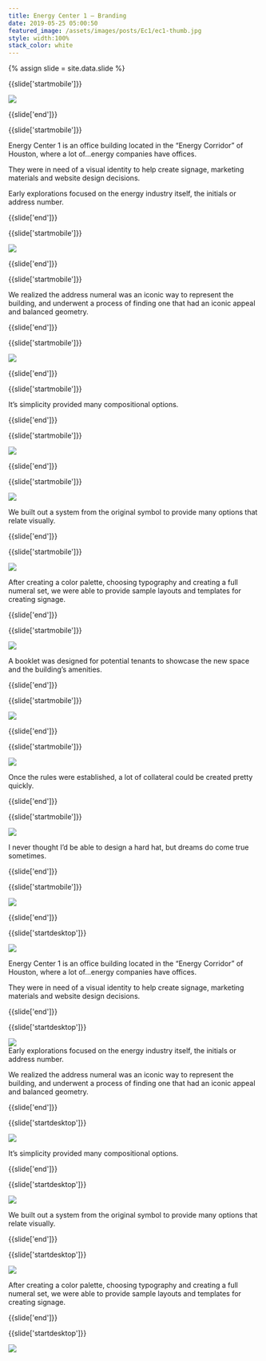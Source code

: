 ```yaml
---
title: Energy Center 1 — Branding
date: 2019-05-25 05:00:50
featured_image: /assets/images/posts/Ec1/ec1-thumb.jpg
style: width:100%
stack_color: white
---
```

{% assign slide = site.data.slide %}


{{slide['startmobile']}}

<div><img class='full-height' src='{{ site.url }}/assets/images/posts/Ec1/ec1-1-mobile.png' srcset='{{ site.url }}/assets/images/posts/Ec1/ec1-1-mobile.png 375w, {{ site.url }}/assets/images/posts/Ec1/ec1-1-mobile@2x.png 750w, {{ site.url }}/assets/images/posts/Ec1/ec1-1-mobile@3x.png 1125w'></div>

<p class='bg-dark'></p>

{{slide['end']}}



{{slide['startmobile']}}

Energy Center 1 is an office building located in the “Energy Corridor” of Houston, where a lot of…energy companies have offices.

They were in need of a visual identity to help create signage, marketing materials and website design decisions.

Early explorations focused on the energy industry itself, the initials or address number.

{{slide['end']}}



{{slide['startmobile']}}

<div><img class='full-height' src='{{ site.url }}/assets/images/posts/Ec1/ec1-2-mobile.png' srcset='{{ site.url }}/assets/images/posts/Ec1/ec1-2-mobile.png 375w, {{ site.url }}/assets/images/posts/Ec1/ec1-2-mobile@2x.png 750w, {{ site.url }}/assets/images/posts/Ec1/ec1-2-mobile@3x.png 1125w'></div>

<p class='bg-dark'></p>

{{slide['end']}}



{{slide['startmobile']}}

We realized the address numeral was an iconic way to represent the building, and underwent a process of finding one that had an iconic appeal and balanced geometry.

{{slide['end']}}




{{slide['startmobile']}}

<div><img class='full-height' src='{{ site.url }}/assets/images/posts/Ec1/ec1-3-mobile.png' srcset='{{ site.url }}/assets/images/posts/Ec1/ec1-3-mobile.png 375w, {{ site.url }}/assets/images/posts/Ec1/ec1-3-mobile@2x.png 750w, {{ site.url }}/assets/images/posts/Ec1/ec1-3-mobile@3x.png 1125w'></div>

{{slide['end']}}



{{slide['startmobile']}}

It’s simplicity provided many compositional options.

{{slide['end']}}



{{slide['startmobile']}}

<div><img class='full-width' src='{{ site.url }}/assets/images/posts/Ec1/ec1-4-mobile.png' srcset='{{ site.url }}/assets/images/posts/Ec1/ec1-4-mobile.png 375w, {{ site.url }}/assets/images/posts/Ec1/ec1-4-mobile@2x.png 750w, {{ site.url }}/assets/images/posts/Ec1/ec1-4-mobile@3x.png 1125w'></div>

{{slide['end']}}



{{slide['startmobile']}}

<div><img class='full-height' src='{{ site.url }}/assets/images/posts/Ec1/ec1-5-mobile.png' srcset='{{ site.url }}/assets/images/posts/Ec1/ec1-5-mobile.png 375w, {{ site.url }}/assets/images/posts/Ec1/ec1-5-mobile@2x.png 750w, {{ site.url }}/assets/images/posts/Ec1/ec1-5-mobile@3x.png 1125w'></div>

<p class='bg-dark'>We built out a system from the original symbol to provide many options that relate visually.</p>

{{slide['end']}}



{{slide['startmobile']}}

<div><img class='full-height' src='{{ site.url }}/assets/images/posts/Ec1/ec1-6-mobile.png' srcset='{{ site.url }}/assets/images/posts/Ec1/ec1-6-mobile.png 375w, {{ site.url }}/assets/images/posts/Ec1/ec1-6-mobile@2x.png 750w, {{ site.url }}/assets/images/posts/Ec1/ec1-6-mobile@3x.png 1125w'></div>

<p class='bg'>After creating a color palette, choosing typography and creating a full numeral set, we were able to provide sample layouts and templates for creating signage.</p>

{{slide['end']}}



{{slide['startmobile']}}

<div><img class='full-height' src='{{ site.url }}/assets/images/posts/Ec1/ec1-7-mobile.png' srcset='{{ site.url }}/assets/images/posts/Ec1/ec1-7-mobile.png 375w, {{ site.url }}/assets/images/posts/Ec1/ec1-7-mobile@2x.png 750w, {{ site.url }}/assets/images/posts/Ec1/ec1-7-mobile@3x.png 1125w'></div>

<p class='bg'>A booklet was designed for potential tenants to showcase the new space and the building’s amenities.</p>

{{slide['end']}}



{{slide['startmobile']}}

<div><img class='full-height' src='{{ site.url }}/assets/images/posts/Ec1/ec1-8-mobile.png' srcset='{{ site.url }}/assets/images/posts/Ec1/ec1-8-mobile.png 375w, {{ site.url }}/assets/images/posts/Ec1/ec1-8-mobile@2x.png 750w, {{ site.url }}/assets/images/posts/Ec1/ec1-8-mobile@3x.png 1125w'></div>

{{slide['end']}}



{{slide['startmobile']}}

<div><img class='full-height' src='{{ site.url }}/assets/images/posts/Ec1/ec1-10-mobile.png' srcset='{{ site.url }}/assets/images/posts/Ec1/ec1-10-mobile.png 375w, {{ site.url }}/assets/images/posts/Ec1/ec1-10-mobile@2x.png 750w, {{ site.url }}/assets/images/posts/Ec1/ec1-10-mobile@3x.png 1125w'></div>

<p class='bg'>Once the rules were established, a lot of collateral could be created pretty quickly.</p>

{{slide['end']}}



{{slide['startmobile']}}

<div><img class='full-height' src='{{ site.url }}/assets/images/posts/Ec1/ec1-9-mobile.png' srcset='{{ site.url }}/assets/images/posts/Ec1/ec1-9-mobile.png 375w, {{ site.url }}/assets/images/posts/Ec1/ec1-9-mobile@2x.png 750w, {{ site.url }}/assets/images/posts/Ec1/ec1-9-mobile@3x.png 1125w'></div>

<p class='bg-dark'>I never thought I’d be able to design a hard hat, but dreams do come true sometimes.</p>

{{slide['end']}}




{{slide['startmobile']}}

<div><img class='full-height' src='{{ site.url }}/assets/images/posts/Ec1/ec1-11-mobile.png' srcset='{{ site.url }}/assets/images/posts/Ec1/ec1-11-mobile.png 375w, {{ site.url }}/assets/images/posts/Ec1/ec1-11-mobile@2x.png 750w, {{ site.url }}/assets/images/posts/Ec1/ec1-11-mobile@3x.png 1125w'></div>

<p class='bg-dark'></p>

{{slide['end']}}






{{slide['startdesktop']}}

<div><img class='full-width' src='{{ site.url }}/assets/images/posts/Ec1/ec1-1@2x.png' srcset='{{ site.url }}/assets/images/posts/Ec1/ec1-1.png 1024w, {{ site.url }}/assets/images/posts/Ec1/ec1-1@2x.png 2048w, {{ site.url }}/assets/images/posts/Ec1/ec1-1@3x.png 3072w'></div>

Energy Center 1 is an office building located in the “Energy Corridor” of Houston, where a lot of…energy companies have offices.

They were in need of a visual identity to help create signage, marketing materials and website design decisions.

{{slide['end']}}



{{slide['startdesktop']}}

<div><img src='{{ site.url }}/assets/images/posts/Ec1/ec1-2@2x.png' srcset='{{ site.url }}/assets/images/posts/Ec1/ec1-2.png 794w, {{ site.url }}/assets/images/posts/Ec1/ec1-2@2x.png 1588w, {{ site.url }}/assets/images/posts/Ec1/ec1-2@3x.png 2382w'></div>

<figcaption>Early explorations focused on the energy industry itself, the initials or address number.</figcaption>

We realized the address numeral was an iconic way to represent the building, and underwent a process of finding one that had an iconic appeal and balanced geometry.

{{slide['end']}}



{{slide['startdesktop']}}

<div><img src='{{ site.url }}/assets/images/posts/Ec1/ec1-3@2x.png' srcset='{{ site.url }}/assets/images/posts/Ec1/ec1-3.png 794w, {{ site.url }}/assets/images/posts/Ec1/ec1-3@2x.png 1588w, {{ site.url }}/assets/images/posts/Ec1/ec1-3@3x.png 2382w'></div>

It’s simplicity provided many compositional options.

{{slide['end']}}



{{slide['startdesktop']}}

<div><img src='{{ site.url }}/assets/images/posts/Ec1/ec1-4@2x.png' srcset='{{ site.url }}/assets/images/posts/Ec1/ec1-4.png 794w, {{ site.url }}/assets/images/posts/Ec1/ec1-4@2x.png 1588w, {{ site.url }}/assets/images/posts/Ec1/ec1-4@3x.png 2382w'></div>

We built out a system from the original symbol to provide many options that relate visually.

{{slide['end']}}




{{slide['startdesktop']}}

<div><img src='{{ site.url }}/assets/images/posts/Ec1/ec1-5@2x.png' srcset='{{ site.url }}/assets/images/posts/Ec1/ec1-5.png 794w, {{ site.url }}/assets/images/posts/Ec1/ec1-5@2x.png 1588w, {{ site.url }}/assets/images/posts/Ec1/ec1-5@3x.png 2382w'></div>

After creating a color palette, choosing typography and creating a full numeral set, we were able to provide sample layouts and templates for creating signage.

{{slide['end']}}



{{slide['startdesktop']}}

<div class='row'>

<div><img src='{{ site.url }}/assets/images/posts/Ec1/ec1-6@2x.png' srcset='{{ site.url }}/assets/images/posts/Ec1/ec1-6.png 314w, {{ site.url }}/assets/images/posts/Ec1/ec1-6@2x.png 628w, {{ site.url }}/assets/images/posts/Ec1/ec1-6@3x.png 942w'></div><!--

--><div><img src='{{ site.url }}/assets/images/posts/Ec1/ec1-7@2x.png' srcset='{{ site.url }}/assets/images/posts/Ec1/ec1-7.png 474w, {{ site.url }}/assets/images/posts/Ec1/ec1-7@2x.png 948w, {{ site.url }}/assets/images/posts/Ec1/ec1-7@3x.png 1422w'></div>

</div>

<div><img src='{{ site.url }}/assets/images/posts/Ec1/ec1-8@2x.png' srcset='{{ site.url }}/assets/images/posts/Ec1/ec1-8.png 794w, {{ site.url }}/assets/images/posts/Ec1/ec1-8@2x.png 1588w, {{ site.url }}/assets/images/posts/Ec1/ec1-8@3x.png 2382w'></div>

A booklet was designed for potential tenants to showcase the new space and the building’s amenities.

{{slide['end']}}



{{slide['startdesktop']}}

<div class='row'>

<div><img src='{{ site.url }}/assets/images/posts/Ec1/ec1-9@2x.png' srcset='{{ site.url }}/assets/images/posts/Ec1/ec1-9.png 314w, {{ site.url }}/assets/images/posts/Ec1/ec1-9@2x.png 628w, {{ site.url }}/assets/images/posts/Ec1/ec1-9@3x.png 942w'></div><!--

--><div><img src='{{ site.url }}/assets/images/posts/Ec1/ec1-10@2x.png' srcset='{{ site.url }}/assets/images/posts/Ec1/ec1-10.png 474w, {{ site.url }}/assets/images/posts/Ec1/ec1-10@2x.png 948w, {{ site.url }}/assets/images/posts/Ec1/ec1-10@3x.png 1422w'></div>

</div>

Once the rules were established, a lot of collateral could be created pretty quickly.

{{slide['end']}}



{{slide['startdesktop']}}

<div class='row'>

<div><img src='{{ site.url }}/assets/images/posts/Ec1/ec1-11@2x.png' srcset='{{ site.url }}/assets/images/posts/Ec1/ec1-11.png 314w, {{ site.url }}/assets/images/posts/Ec1/ec1-11@2x.png 628w, {{ site.url }}/assets/images/posts/Ec1/ec1-11@3x.png 942w'></div><!--

--><div><img src='{{ site.url }}/assets/images/posts/Ec1/ec1-12@2x.png' srcset='{{ site.url }}/assets/images/posts/Ec1/ec1-12.png 474w, {{ site.url }}/assets/images/posts/Ec1/ec1-12@2x.png 948w, {{ site.url }}/assets/images/posts/Ec1/ec1-12@3x.png 1422w'></div>

</div>

I never thought I’d be able to design a hard hat, but dreams do come true sometimes.

{{slide['end']}}




{{slide['startdesktop']}}

<div><img src='{{ site.url }}/assets/images/posts/Ec1/ec1-13@2x.png' srcset='{{ site.url }}/assets/images/posts/Ec1/ec1-13.png 794w, {{ site.url }}/assets/images/posts/Ec1/ec1-13@2x.png 1588w, {{ site.url }}/assets/images/posts/Ec1/ec1-13@3x.png 2382w'></div>

{{slide['end']}}
